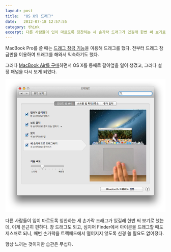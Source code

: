 ```yaml
---
layout: post
title:  "OS X의 드래그"
date:   2012-07-18 12:57:55
category: think
excerpt: 다른 사람들이 입이 마르도록 칭찬하는 세 손가락 드래그가 있길래 한번 써 보기로 했는데, 이게 은근히 편하다.
---
```


MacBook Pro를 쓸 때는 [드래그 잠금 기능](http://support.apple.com/kb/PH4620)을 이용해 드래그를 했다. 전부터 드래그 잠금만을 이용하여 드래그를 해와서 익숙하기도 했다.

그러다 [MacBook Air를 구매](http://si.mpli.st/posts/macbook-air-sinhyeong-gumae)하면서 OS X를 통째로 갈아엎을 일이 생겼고, 그러다 설정 패널을 다시 보게 되었다.

![트랙패드 설정](/images/2012-07-18-osx-trackpad-settings.png)

다른 사람들이 입이 마르도록 칭찬하는 세 손가락 드래그가 있길래 한번 써 보기로 했는데, 이게 은근히 편하다. 창 드래그도 되고, 심지어 Finder에서 아이콘을 드래그할 때도 제스쳐로 되니, 매번 손가락을 트랙패드에서 떨어지지 않도록 신경 쓸 필요도 없어졌다.

항상 느끼는 것이지만 습관은 무섭다. 